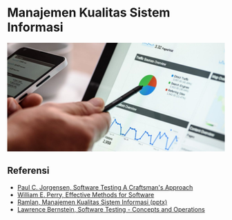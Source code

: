 # Manajemen Kualitas Sistem Informasi

![](images/cover.jpg)

## Referensi
- [Paul C. Jorgensen, Software Testing A Craftsman's Approach](https://drive.google.com/file/d/1YdpXVM2NhpqzhpYv3gWyvjuBxTqUL2KH/view?usp=sharing)
- [William E. Perry, Effective Methods for Software](https://drive.google.com/file/d/19efaWma7jaZ_v7znceMoKbDxEbVwc1Vl/view?usp=sharing)
- [Ramlan, Manajemen Kualitas Sistem Informasi (pptx)](https://docs.google.com/presentation/d/1zZSuEK0gzLTvI8XlzrI3HvFh3sOKCamf/edit?usp=sharing&ouid=104114239201332258140&rtpof=true&sd=true)
- [Lawrence Bernstein, Software Testing - Concepts and Operations](https://drive.google.com/file/d/1t5-BlKTcESKV83V0uv64ju3gKBOEBH2F/view?usp=sharing)
